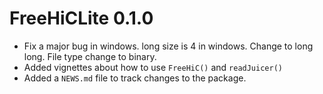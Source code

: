 # FreeHiCLite 0.1.0

* Fix a major bug in windows. long size is 4 in windows. Change to long long. File type change to binary.
* Added vignettes about how to use `FreeHiC()` and `readJuicer()`
* Added a `NEWS.md` file to track changes to the package.
